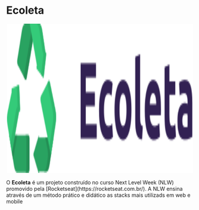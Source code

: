 # Ecoleta

<p align="center">
<img width="500" height="400" src="https://github.com/FelipeCamargoXavier/nlw-01/blob/master/web/src/assets/logo.svg">
</p>

<p>O <b>Ecoleta</b> é um projeto construído no curso Next Level Week (NLW) promovido pela  
  [Rocketseat](https://rocketseat.com.br/). 
A NLW ensina através de um método prático e didático as stacks mais utilizads em web e mobile</p>


